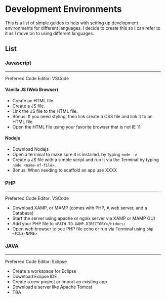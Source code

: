 # Development Environments

This is a list of simple guides to help with setting up development environments for different languages. I decide to create this so I can refer to it as I move on to using different languages.

## List

### Javascript 
---

Preferred Code Editor: VSCode

#### Vanilla JS (Web Browser)

- Create an HTML file.
- Create a JS file.
- Link the JS file to the HTML file.
- Bonus: If you need styling, then link create a CSS file and link it to an HTML file. 
- Open the HTML file using your favorite browser that is not IE 11.

#### Nodejs

- Download Nodejs
- Open a terminal to make sure it is installed. by typing `node -v`
- Create a JS file with a simple script and run it via the Terminal by typing `node <name-of-file>`.
- Bonus: When needing to scaffold an app use XXXX

### PHP
---

Preferred Code Editor: VSCode

- Download XAMP, or MAMP (comes with PHP, A web server, and a Database)
- Start the server using apache or ngnix server via XAMP or MAMP GUI
- Add your PHP file to `<PATH-TO-XAMP-DIRECTORY>/htdocs/`
- Open web browser to see PHP file echo or run via Terminal using `php <FILE-NAME>`

### JAVA
---

Preferred Code Editor: Eclipse

- Create a workspace for Eclipse
- Download Eclipse IDE
- Create a new project or import an existing app
- Download a server like Apache Tomcat
- TBA

